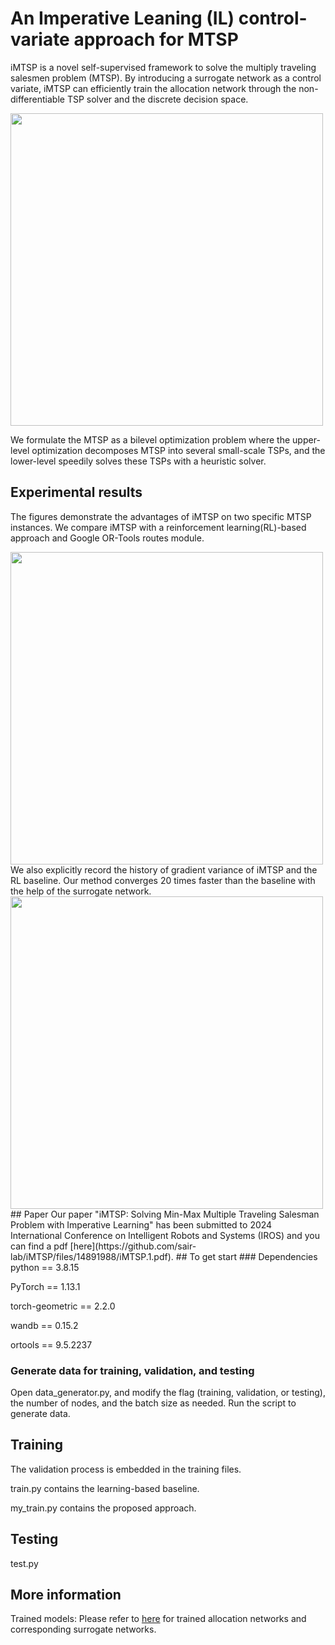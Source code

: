 # An Imperative Leaning (IL) control-variate approach for MTSP
iMTSP is a novel self-supervised framework to solve the multiply traveling salesmen problem (MTSP). By introducing a surrogate network as a control variate, iMTSP can efficiently train the allocation network through the non-differentiable TSP solver and the discrete decision space.

<img src='imgs/iMTSP_framework.png' width=500>

We formulate the MTSP as a bilevel optimization problem where the upper-level optimization decomposes MTSP into several small-scale TSPs, and the lower-level speedily solves these TSPs with a heuristic solver.
## Experimental results
The figures demonstrate the advantages of iMTSP on two specific MTSP instances. We compare iMTSP with a reinforcement learning(RL)-based approach and Google OR-Tools routes module.

<img src='imgs/routes.png' width=500>
We also explicitly record the history of gradient variance of iMTSP and the RL baseline. Our method converges 20 times faster than the baseline with the help of the surrogate network.

<img src='imgs/var_hist.png' width=500>
## Paper
Our paper "iMTSP: Solving Min-Max Multiple Traveling Salesman Problem with Imperative Learning" has been submitted to 2024 International Conference on Intelligent Robots and Systems (IROS) and you can find a pdf [here](https://github.com/sair-lab/iMTSP/files/14891988/iMTSP.1.pdf).
## To get start
### Dependencies
python == 3.8.15

PyTorch == 1.13.1

torch-geometric == 2.2.0

wandb == 0.15.2

ortools == 9.5.2237
### Generate data for training, validation, and testing
Open data_generator.py, and modify the flag (training, validation, or testing), the number of nodes, and the batch size as needed. Run the script to generate data.
## Training
The validation process is embedded in the training files. 

train.py contains the learning-based baseline.

my_train.py contains the proposed approach.
## Testing
test.py

## More information
Trained models: Please refer to [here](https://github.com/sair-lab/iMTSP/releases/tag/v1.0) for trained allocation networks and corresponding surrogate networks.
